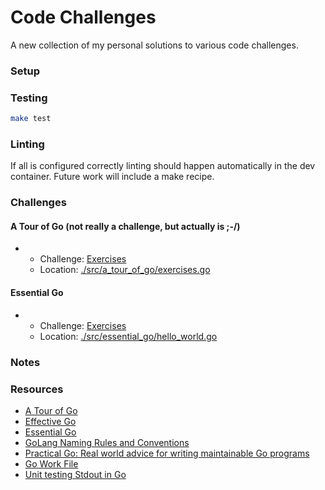 # Code Challenges

A new collection of my personal solutions to various code challenges.

### Setup

### Testing

```sh
make test
```

### Linting

If all is configured correctly linting should happen automatically in the dev container. Future work will include a make recipe.

### Challenges

#### A Tour of Go (not really a challenge, but actually is ;-/)

- - Challenge: [Exercises](https://go.dev/tour/welcome/1)
  - Location: [./src/a_tour_of_go/exercises.go](./src/a_tour_of_go/exercises.go)

#### Essential Go

- - Challenge: [Exercises](https://go.dev/tour/welcome/1)
  - Location: [./src/essential_go/hello_world.go](./src/essential_go/hello_world.go)

### Notes

### Resources

- [A Tour of Go](https://go.dev/tour/welcome/1)
- [Effective Go](https://go.dev/doc/effective_go)
- [Essential Go](https://www.programming-books.io/essential/go/)
- [GoLang Naming Rules and Conventions](https://medium.com/@kdnotes/golang-naming-rules-and-conventions-8efeecd23b68)
- [Practical Go: Real world advice for writing maintainable Go programs](https://dave.cheney.net/practical-go/presentations/qcon-china.html)
- [Go Work File](https://go.dev/ref/mod#go-work-file)
- [Unit testing Stdout in Go](https://dev.to/lucassha/unit-testing-stdout-in-go-1jd)
